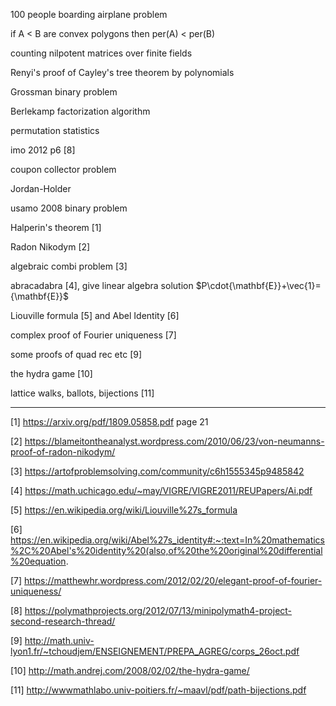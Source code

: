 100 people boarding airplane problem

if A < B are convex polygons then per(A) < per(B)

counting nilpotent matrices over finite fields

Renyi's proof of Cayley's tree theorem by polynomials

Grossman binary problem

Berlekamp factorization algorithm

permutation statistics

imo 2012 p6 [8]

coupon collector problem

Jordan-Holder

usamo 2008 binary problem

Halperin's theorem [1]

Radon Nikodym [2]

algebraic combi problem [3]

abracadabra [4], give linear algebra solution $P\cdot{\mathbf{E}}+\vec{1}={\mathbf{E}}$

Liouville formula [5] and Abel Identity [6]

complex proof of Fourier uniqueness [7]

some proofs of quad rec etc [9]

the hydra game [10]

lattice walks, ballots, bijections [11]

----------------------------------------------------------------
[1] https://arxiv.org/pdf/1809.05858.pdf page 21

[2] https://blameitontheanalyst.wordpress.com/2010/06/23/von-neumanns-proof-of-radon-nikodym/

[3] https://artofproblemsolving.com/community/c6h1555345p9485842

[4] https://math.uchicago.edu/~may/VIGRE/VIGRE2011/REUPapers/Ai.pdf

[5] https://en.wikipedia.org/wiki/Liouville%27s_formula

[6] https://en.wikipedia.org/wiki/Abel%27s_identity#:~:text=In%20mathematics%2C%20Abel's%20identity%20(also,of%20the%20original%20differential%20equation.

[7] https://matthewhr.wordpress.com/2012/02/20/elegant-proof-of-fourier-uniqueness/

[8] https://polymathprojects.org/2012/07/13/minipolymath4-project-second-research-thread/ 

[9] http://math.univ-lyon1.fr/~tchoudjem/ENSEIGNEMENT/PREPA_AGREG/corps_26oct.pdf

[10] http://math.andrej.com/2008/02/02/the-hydra-game/

[11] http://wwwmathlabo.univ-poitiers.fr/~maavl/pdf/path-bijections.pdf
